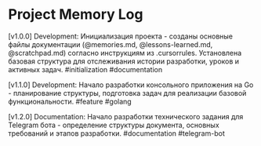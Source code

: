 # Project Memory Log

[v1.0.0] Development: Инициализация проекта - созданы основные файлы документации (@memories.md, @lessons-learned.md, @scratchpad.md) согласно инструкциям из .cursorrules. Установлена базовая структура для отслеживания истории разработки, уроков и активных задач. #initialization #documentation 

[v1.1.0] Development: Начало разработки консольного приложения на Go - планирование структуры, подготовка задач для реализации базовой функциональности. #feature #golang 

[v1.2.0] Documentation: Начало разработки технического задания для Telegram бота - определение структуры документа, основных требований и этапов разработки. #documentation #telegram-bot 